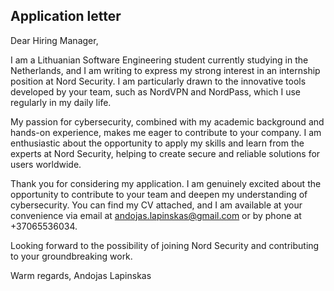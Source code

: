## Application letter
Dear Hiring Manager,

I am a Lithuanian Software Engineering student currently studying in the Netherlands, and I am writing to express my strong interest in an internship position at Nord Security. I am particularly drawn to the innovative tools developed by your team, such as NordVPN and NordPass, which I use regularly in my daily life.

My passion for cybersecurity, combined with my academic background and hands-on experience, makes me eager to contribute to your company. I am enthusiastic about the opportunity to apply my skills and learn from the experts at Nord Security, helping to create secure and reliable solutions for users worldwide.

Thank you for considering my application. I am genuinely excited about the opportunity to contribute to your team and deepen my understanding of cybersecurity. You can find my CV attached, and I am available at your convenience via email at andojas.lapinskas@gmail.com or by phone at +37065536034.

Looking forward to the possibility of joining Nord Security and contributing to your groundbreaking work.

Warm regards,
Andojas Lapinskas
